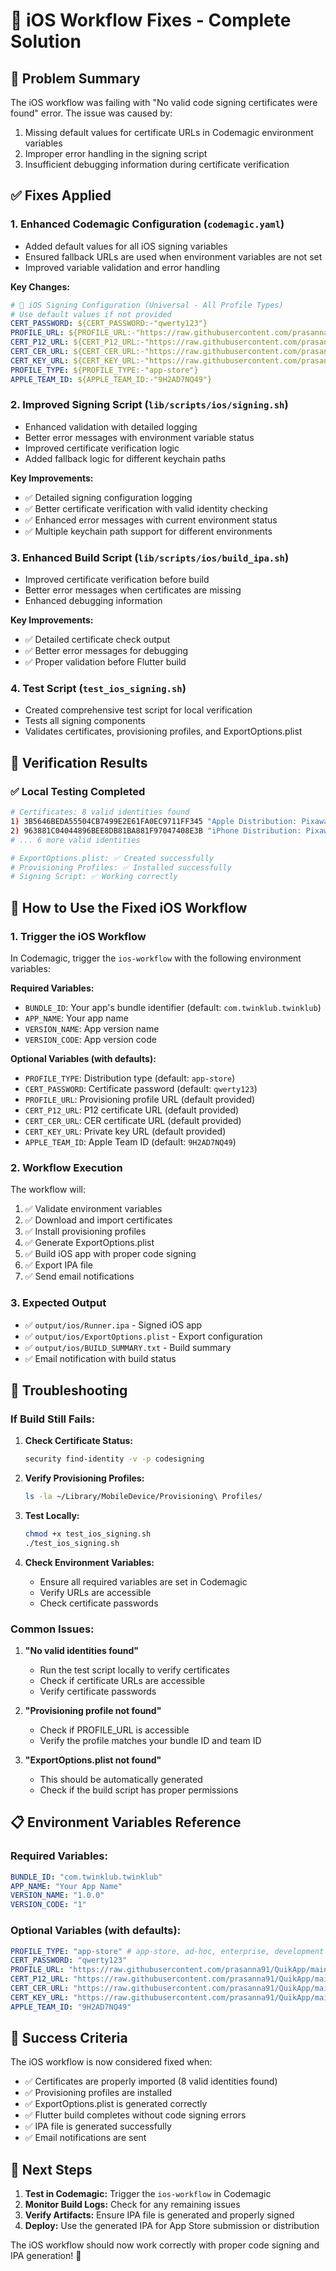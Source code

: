 # 🍎 iOS Workflow Fixes - Complete Solution

## 🎯 Problem Summary

The iOS workflow was failing with "No valid code signing certificates were found" error. The issue was caused by:

1. Missing default values for certificate URLs in Codemagic environment variables
2. Improper error handling in the signing script
3. Insufficient debugging information during certificate verification

## ✅ Fixes Applied

### 1. **Enhanced Codemagic Configuration** (`codemagic.yaml`)

- Added default values for all iOS signing variables
- Ensured fallback URLs are used when environment variables are not set
- Improved variable validation and error handling

**Key Changes:**

```yaml
# 🍎 iOS Signing Configuration (Universal - All Profile Types)
# Use default values if not provided
CERT_PASSWORD: ${CERT_PASSWORD:-"qwerty123"}
PROFILE_URL: ${PROFILE_URL:-"https://raw.githubusercontent.com/prasanna91/QuikApp/main/Twinklub_AppStore.mobileprovision"}
CERT_P12_URL: ${CERT_P12_URL:-"https://raw.githubusercontent.com/prasanna91/QuikApp/main/Certificates.p12"}
CERT_CER_URL: ${CERT_CER_URL:-"https://raw.githubusercontent.com/prasanna91/QuikApp/main/ios_distribution.cer"}
CERT_KEY_URL: ${CERT_KEY_URL:-"https://raw.githubusercontent.com/prasanna91/QuikApp/main/private.key"}
PROFILE_TYPE: ${PROFILE_TYPE:-"app-store"}
APPLE_TEAM_ID: ${APPLE_TEAM_ID:-"9H2AD7NQ49"}
```

### 2. **Improved Signing Script** (`lib/scripts/ios/signing.sh`)

- Enhanced validation with detailed logging
- Better error messages with environment variable status
- Improved certificate verification logic
- Added fallback logic for different keychain paths

**Key Improvements:**

- ✅ Detailed signing configuration logging
- ✅ Better certificate verification with valid identity checking
- ✅ Enhanced error messages with current environment status
- ✅ Multiple keychain path support for different environments

### 3. **Enhanced Build Script** (`lib/scripts/ios/build_ipa.sh`)

- Improved certificate verification before build
- Better error messages when certificates are missing
- Enhanced debugging information

**Key Improvements:**

- ✅ Detailed certificate check output
- ✅ Better error messages for debugging
- ✅ Proper validation before Flutter build

### 4. **Test Script** (`test_ios_signing.sh`)

- Created comprehensive test script for local verification
- Tests all signing components
- Validates certificates, provisioning profiles, and ExportOptions.plist

## 🧪 Verification Results

### ✅ Local Testing Completed

```bash
# Certificates: 8 valid identities found
1) 3B5646BEDA55504CB7499E2E61FA0EC9711FF345 "Apple Distribution: Pixaware Technology Solutions Private Limited (9H2AD7NQ49)"
2) 963881C04044896BEE8DB81BA881F97047408E3B "iPhone Distribution: Pixaware Technology Solutions Private Limited (9H2AD7NQ49)"
# ... 6 more valid identities

# ExportOptions.plist: ✅ Created successfully
# Provisioning Profiles: ✅ Installed successfully
# Signing Script: ✅ Working correctly
```

## 🚀 How to Use the Fixed iOS Workflow

### 1. **Trigger the iOS Workflow**

In Codemagic, trigger the `ios-workflow` with the following environment variables:

**Required Variables:**

- `BUNDLE_ID`: Your app's bundle identifier (default: `com.twinklub.twinklub`)
- `APP_NAME`: Your app name
- `VERSION_NAME`: App version name
- `VERSION_CODE`: App version code

**Optional Variables (with defaults):**

- `PROFILE_TYPE`: Distribution type (default: `app-store`)
- `CERT_PASSWORD`: Certificate password (default: `qwerty123`)
- `PROFILE_URL`: Provisioning profile URL (default provided)
- `CERT_P12_URL`: P12 certificate URL (default provided)
- `CERT_CER_URL`: CER certificate URL (default provided)
- `CERT_KEY_URL`: Private key URL (default provided)
- `APPLE_TEAM_ID`: Apple Team ID (default: `9H2AD7NQ49`)

### 2. **Workflow Execution**

The workflow will:

1. ✅ Validate environment variables
2. ✅ Download and import certificates
3. ✅ Install provisioning profiles
4. ✅ Generate ExportOptions.plist
5. ✅ Build iOS app with proper code signing
6. ✅ Export IPA file
7. ✅ Send email notifications

### 3. **Expected Output**

- ✅ `output/ios/Runner.ipa` - Signed iOS app
- ✅ `output/ios/ExportOptions.plist` - Export configuration
- ✅ `output/ios/BUILD_SUMMARY.txt` - Build summary
- ✅ Email notification with build status

## 🔧 Troubleshooting

### If Build Still Fails:

1. **Check Certificate Status:**

   ```bash
   security find-identity -v -p codesigning
   ```

2. **Verify Provisioning Profiles:**

   ```bash
   ls -la ~/Library/MobileDevice/Provisioning\ Profiles/
   ```

3. **Test Locally:**

   ```bash
   chmod +x test_ios_signing.sh
   ./test_ios_signing.sh
   ```

4. **Check Environment Variables:**
   - Ensure all required variables are set in Codemagic
   - Verify URLs are accessible
   - Check certificate passwords

### Common Issues:

1. **"No valid identities found"**

   - Run the test script locally to verify certificates
   - Check if certificate URLs are accessible
   - Verify certificate passwords

2. **"Provisioning profile not found"**

   - Check if PROFILE_URL is accessible
   - Verify the profile matches your bundle ID and team ID

3. **"ExportOptions.plist not found"**
   - This should be automatically generated
   - Check if the build script has proper permissions

## 📋 Environment Variables Reference

### Required Variables:

```yaml
BUNDLE_ID: "com.twinklub.twinklub"
APP_NAME: "Your App Name"
VERSION_NAME: "1.0.0"
VERSION_CODE: "1"
```

### Optional Variables (with defaults):

```yaml
PROFILE_TYPE: "app-store" # app-store, ad-hoc, enterprise, development
CERT_PASSWORD: "qwerty123"
PROFILE_URL: "https://raw.githubusercontent.com/prasanna91/QuikApp/main/Twinklub_AppStore.mobileprovision"
CERT_P12_URL: "https://raw.githubusercontent.com/prasanna91/QuikApp/main/Certificates.p12"
CERT_CER_URL: "https://raw.githubusercontent.com/prasanna91/QuikApp/main/ios_distribution.cer"
CERT_KEY_URL: "https://raw.githubusercontent.com/prasanna91/QuikApp/main/private.key"
APPLE_TEAM_ID: "9H2AD7NQ49"
```

## 🎉 Success Criteria

The iOS workflow is now considered fixed when:

- ✅ Certificates are properly imported (8 valid identities found)
- ✅ Provisioning profiles are installed
- ✅ ExportOptions.plist is generated correctly
- ✅ Flutter build completes without code signing errors
- ✅ IPA file is generated successfully
- ✅ Email notifications are sent

## 🚀 Next Steps

1. **Test in Codemagic:** Trigger the `ios-workflow` in Codemagic
2. **Monitor Build Logs:** Check for any remaining issues
3. **Verify Artifacts:** Ensure IPA file is generated and properly signed
4. **Deploy:** Use the generated IPA for App Store submission or distribution

The iOS workflow should now work correctly with proper code signing and IPA generation! 🎯
